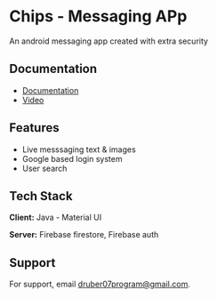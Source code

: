 # Chips - Messaging APp

An android messaging app created with extra security


## Documentation

- [Documentation](https://drive.google.com/file/d/10rYuaH88nWDMomAczHDQyu6SHiO38DKe/view?usp=sharing) 
- [Video](https://drive.google.com/file/d/1yvcsQWGtZ8Y4QMCrccNk5MSyZiQmYqax/view?usp=sharing)




## Features

- Live messsaging text & images
- Google based login system
- User search


## Tech Stack

**Client:** Java - Material UI

**Server:** Firebase firestore, Firebase auth


## Support

For support, email druber07program@gmail.com.

